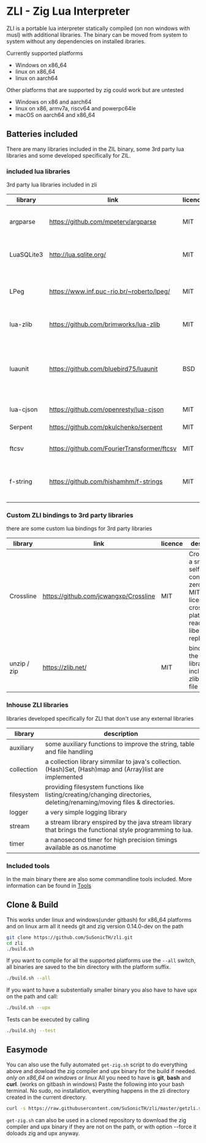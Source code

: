 # ZLI - Zig Lua Interpreter

ZLI is a portable lua interpreter statically compiled (on non windows with musl) with additional libraries.
The binary can be moved from system to system without any dependencies on installed ibraries.

Currently supported platforms
* Windows on x86_64
* linux on x86_64
* linux on aarch64

Other platforms that are supported by zig could work but are untested
* Windows on x86 and aarch64
* linux on x86, armv7a, riscv64 and powerpc64le
* macOS on aarch64 and x86_64

## Batteries included
There are many libraries included in the ZIL binary, some 3rd party lua libraries and some developed specifically for ZIL.

### included lua libraries
3rd party lua libraries included in zli

| library    | link                                        | licence | description                                                                                                                            |
| ---------- | ------------------------------------------- | ------- | -------------------------------------------------------------------------------------------------------------------------------------- |
| argparse   | https://github.com/mpeterv/argparse         | MIT     | Argparse is a feature-rich command line parser for Lua inspired by argparse for Python                                                 |
| LuaSQLite3 | http://lua.sqlite.org/                      | MIT     | LuaSQLite 3 is a thin wrapper around the public domain [SQLite3](https://www.sqlite.org/) database engine.                             |
| LPeg       | https://www.inf.puc-rio.br/~roberto/lpeg/   | MIT     | LPeg is a new pattern-matching library for Lua, based on Parsing Expression Grammars (PEGs)                                            |
| lua-zlib   | https://github.com/brimworks/lua-zlib       | MIT     | lua binding to the [zlib](https://zlib.net/) to compress/decompress                                                                    |
| luaunit    | https://github.com/bluebird75/luaunit       | BSD     | LuaUnit is a popular unit-testing framework for Lua, with an interface typical of xUnit libraries (Python unittest, Junit, NUnit, ...) |
| lua-cjson  | https://github.com/openresty/lua-cjson      | MIT     | Fast JSON encoding/parsing                                                                                                             |
| Serpent    | https://github.com/pkulchenko/serpent       | MIT     | Lua serializer and pretty printer.                                                                                                     |
| ftcsv      | https://github.com/FourierTransformer/ftcsv | MIT     | ftcsv is a fast csv library written in pure Lua                                                                                        |
| f-string   | https://github.com/hishamhm/f-strings       | MIT     | String interpolation for Lua, inspired by f-strings, a form of string interpolation coming in Python 3.6.                              |

### Custom ZLI bindings to 3rd party libraries
there are some custom lua bindings for 3rd party libraries

| library     | link                                  | licence | description                                                                                                        |
| ----------- | ------------------------------------- | ------- | ------------------------------------------------------------------------------------------------------------------ |
| Crossline   | https://github.com/jcwangxp/Crossline | MIT     | Crossline is a small, self-contained, zero-config, MIT licensed, cross-platform, readline and libedit replacement. |
| unzip / zip | https://zlib.net/                     | MIT     | binding to the minizip library included in zlib for zip file handling                                              |

### Inhouse ZLI libraries
libraries developed specifically for ZLI that don't use any external libraries

| library    | description                                                                                                              |
| ---------- | ------------------------------------------------------------------------------------------------------------------------ |
| auxiliary  | some auxiliary functions to improve the string, table and file handling                                                  |
| collection | a collection library simmilar to java's collection. (Hash)Set, (Hash)map and (Array)list are implemented                 |
| filesystem | providing filesystem functions like listing/creating/changing directories, deleting/renaming/moving files & directories. |
| logger     | a very simple logging library                                                                                            |
| stream     | a stream library enspired by the java stream library that brings the functional style programming to lua.                |
| timer      | a nanosecond timer for high precision timings available as os.nanotime                                                   |

### Included tools
In the main binary there are also some commandline tools included. More information can be found in [Tools](https://github.com/SuSonicTH/zli/blob/master/src/tools/)

## Clone & Build
This works under linux and windows(under gitbash) for x86_64 platforms and on linux arm all it needs git and zig version 0.14.0-dev on the path
```bash
git clone https://github.com/SuSonicTH/zli.git
cd zli
./build.sh
```
If you want to compile for all the supported platforms use the `--all` switch, all binaries are saved to the bin directory with the platform suffix. 
```bash
./build.sh --all
```
If you want to have a substentially smaller binary you also have to have upx on the path and call:
```bash
./build.sh --upx
```
Tests can be executed by calling 
```bash
./build.shj --test
```
## Easymode
You can also use the fully automated `get-zig.sh` script to do everything above and dowload the zig compiler and upx binary for the build if needed. *only on x86_64 on windows or linux*
All you need to have is **git**, **bash** and **curl**. (works on gitbash in windows)
Paste the following into your bash terminal. No sudo, no installation, everything happens in the zli directory created in the current directory.
```bash
curl -s https://raw.githubusercontent.com/SuSonicTH/zli/master/getzli.sh | bash && cd zli
```

`get-zig.sh` can also be used in a cloned repository to download the zig compiler and upx binary if they are not on the path, or with option --force it doloads zig and upx anyway.

